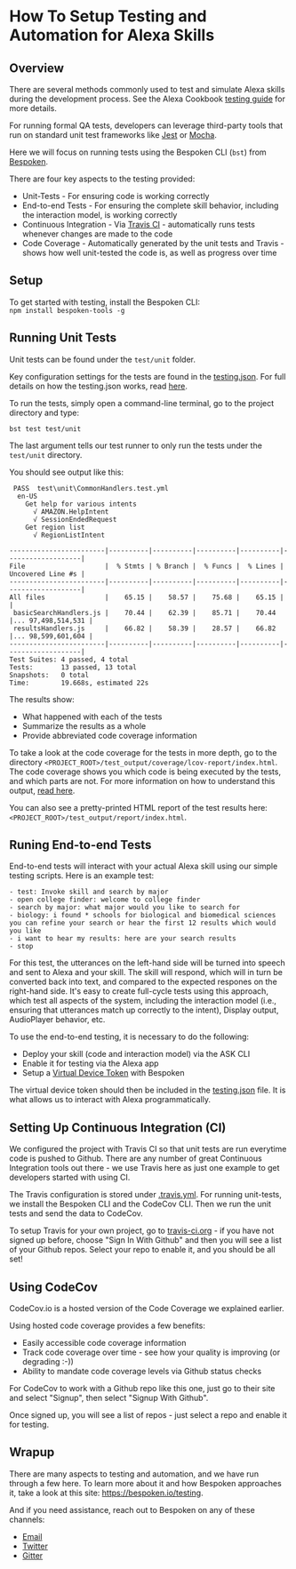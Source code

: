 # How To Setup Testing and Automation for Alexa Skills
## Overview
There are several methods commonly used to test and simulate Alexa skills during the development process.
See the Alexa Cookbook [testing guide](https://github.com/alexa/alexa-cookbook/tree/master/guides/testing) for more details.

For running formal QA tests, developers can leverage third-party tools that run on standard unit test frameworks like [Jest](https://jestjs.io/) or [Mocha](https://mochajs.org/).

Here we will focus on running tests using the Bespoken CLI (`bst`) from [Bespoken](https://bespoken.io).

There are four key aspects to the testing provided:
* Unit-Tests - For ensuring code is working correctly
* End-to-end Tests - For ensuring the complete skill behavior, including the interaction model, is working correctly
* Continuous Integration - Via [Travis CI](https://travis-ci.org) - automatically runs tests whenever changes are made to the code
* Code Coverage - Automatically generated by the unit tests and Travis - shows how well unit-tested the code is, as well as progress over time

## Setup
To get started with testing, install the Bespoken CLI:  
`npm install bespoken-tools -g`

## Running Unit Tests
Unit tests can be found under the `test/unit` folder.

Key configuration settings for the tests are found in the [testing.json](../testing.json). For full details on how the testing.json works, read [here](https://read.bespoken.io/end-to-end/guide/#configuration).

To run the tests, simply open a command-line terminal, go to the project directory and type:  
```
bst test test/unit
```

The last argument tells our test runner to only run the tests under the `test/unit` directory.

You should see output like this:
```
 PASS  test\unit\CommonHandlers.test.yml
  en-US
    Get help for various intents
      √ AMAZON.HelpIntent
      √ SessionEndedRequest
    Get region list
      √ RegionListIntent

------------------------|----------|----------|----------|----------|-------------------|
File                    |  % Stmts | % Branch |  % Funcs |  % Lines | Uncovered Line #s |
------------------------|----------|----------|----------|----------|-------------------|
All files               |    65.15 |    58.57 |    75.68 |    65.15 |                   |
 basicSearchHandlers.js |    70.44 |    62.39 |    85.71 |    70.44 |... 97,498,514,531 |
 resultsHandlers.js     |    66.82 |    58.39 |    28.57 |    66.82 |... 98,599,601,604 |
------------------------|----------|----------|----------|----------|-------------------|
Test Suites: 4 passed, 4 total
Tests:       13 passed, 13 total
Snapshots:   0 total
Time:        19.668s, estimated 22s
```

The results show:
* What happened with each of the tests
* Summarize the results as a whole
* Provide abbreviated code coverage information 

To take a look at the code coverage for the tests in more depth, go to the directory `<PROJECT_ROOT>/test_output/coverage/lcov-report/index.html`. The code coverage shows you which code is being executed by the tests, and which parts are not. For more information on how to understand this output, [read here](https://github.com/dwyl/learn-istanbul/blob/master/README.md).

You can also see a pretty-printed HTML report of the test results here: `<PROJECT_ROOT>/test_output/report/index.html`.

## Runing End-to-end Tests
End-to-end tests will interact with your actual Alexa skill using our simple testing scripts. Here is an example test:  
```
- test: Invoke skill and search by major
- open college finder: welcome to college finder
- search by major: what major would you like to search for
- biology: i found * schools for biological and biomedical sciences you can refine your search or hear the first 12 results which would you like
- i want to hear my results: here are your search results
- stop
```

For this test, the utterances on the left-hand side will be turned into speech and sent to Alexa and your skill. The skill will respond, which will in turn be converted back into text, and compared to the expected respones on the right-hand side. It's easy to create full-cycle tests using this approach, which test all aspects of the system, including the interaction model (i.e., ensuring that utterances match up correctly to the intent), Display output, AudioPlayer behavior, etc.

To use the end-to-end testing, it is necessary to do the following:  
* Deploy your skill (code and interaction model) via the ASK CLI
* Enable it for testing via the Alexa app
* Setup a [Virtual Device Token](https://read.bespoken.io/end-to-end/setup/) with Bespoken

The virtual device token should then be included in the [testing.json](../testing.json#L8) file. It is what allows us to interact with Alexa programmatically.

## Setting Up Continuous Integration (CI)
We configured the project with Travis CI so that unit tests are run everytime code is pushed to Github. There are any number of great Continuous Integration tools out there - we use Travis here as just one example to get developers started with using CI.

The Travis configuration is stored under [.travis.yml](../.travis.yml). For running unit-tests, we install the Bespoken CLI and the CodeCov CLI. Then we run the unit tests and send the data to CodeCov.

To setup Travis for your own project, go to [travis-ci.org](https://travis-ci.org) - if you have not signed up before, choose "Sign In With Github" and then you will see a list of your Github repos. Select your repo to enable it, and you should be all set!

## Using CodeCov
CodeCov.io is a hosted version of the Code Coverage we explained earlier.

Using hosted code coverage provides a few benefits:  
* Easily accessible code coverage information
* Track code coverage over time - see how your quality is improving (or degrading :-))
* Ability to mandate code coverage levels via Github status checks
 
For CodeCov to work with a Github repo like this one, just go to their site and select "Signup", then select "Signup With Github".

Once signed up, you will see a list of repos - just select a repo and enable it for testing.

## Wrapup
There are many aspects to testing and automation, and we have run through a few here. To learn more about it and how Bespoken approaches it, take a look at this site:     https://bespoken.io/testing.

And if you need assistance, reach out to Bespoken on any of these channels:
* [Email](mailto:support@bespoken.io)
* [Twitter](https://twitter.com/bespokenio)
* [Gitter](https://gitter.im/bespoken)